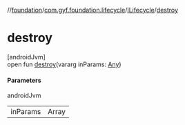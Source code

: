 //[foundation](../../../index.md)/[com.gyf.foundation.lifecycle](../index.md)/[ILifecycle](index.md)/[destroy](destroy.md)

# destroy

[androidJvm]\
open fun [destroy](destroy.md)(vararg inParams: [Any](https://kotlinlang.org/api/core/kotlin-stdlib/kotlin/-any/index.html))

#### Parameters

androidJvm

| | |
|---|---|
| inParams | Array<out Any> |
